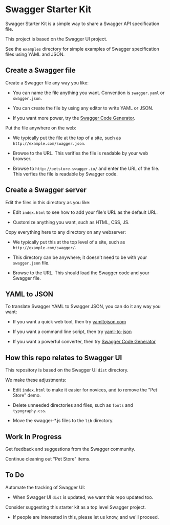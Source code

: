 # Swagger Starter Kit

Swagger Starter Kit is a simple way to share a Swagger API specification file.

This project is based on the Swagger UI project.

See the `examples` directory for simple examples of Swagger specification files using YAML and JSON.


## Create a Swagger file

Create a Swagger file any way you like:

  * You can name the file anything you want. Convention is `swagger.yaml` or `swagger.json`.

  * You can create the file by using any editor to write YAML or JSON.

  * If you want more power, try the [Swagger Code Generator](https://github.com/swagger-api/swagger-codegen/blob/master/README.md).

Put the file anywhere on the web:

  * We typically put the file at the top of a site, such as `http://example.com/swagger.json`.

  * Browse to the URL. This verifies the file is readable by your web browser.

  * Browse to `http://petstore.swagger.io/` and enter the URL of the file. This verfies the file is readable by Swagger code.


## Create a Swagger server

Edit the files in this directory as you like:

   * Edit `index.html` to see how to add your file's URL as the default URL.

   * Customize anything you want, such as HTML, CSS, JS.

Copy everything here to any directory on any webserver:

   * We typically put this at the top level of a site, such as `http://example.com/swagger/`.

   * This directory can be anywhere; it doesn't need to be with your `swagger.json` file.

   * Browse to the URL. This should load the Swagger code and your Swagger file.


## YAML to JSON

To translate Swagger YAML to Swagger JSON, you can do it any way you want:

  * If you want a quick web tool, then try [yamltojson.com](http://yamltojson.com/)

  * If you want a command line script, then try [yaml-to-json](https://github.com/SixArm/sixarm_unix_shell_scripts/blob/master/yaml-to-json)

  * If you want a powerful converter, then try [Swagger Code Generator](https://github.com/swagger-api/swagger-codegen/blob/master/README.md)


## How this repo relates to Swagger UI

This repository is based on the Swagger UI `dist` directory.

We make these adjustments:

  * Edit `index.html` to make it easier for novices, and to remove the "Pet Store" demo.

  * Delete unneeded directories and files, such as `fonts` and `typography.css`.

  * Move the swagger-*.js files to the `lib` directory.


## Work In Progress

Get feedback and suggestions from the Swagger community.

Continue cleaning out "Pet Store" items.


## To Do

Automate the tracking of Swagger UI:

  * When Swagger UI `dist` is updated, we want this repo updated too.

Consider suggesting this starter kit as a top level Swagger project.

  * If people are interested in this, please let us know, and we'll proceed.
